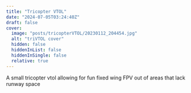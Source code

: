 ```yaml
---
title: "Tricopter VTOL"
date: "2024-07-05T03:24:40Z"
draft: false
cover:
  image: "posts/tricopterVTOL/20230112_204454.jpg"
  alt: "triVTOL cover"
  hidden: false
  hiddenInList: false
  hiddenInSingle: false
  relative: true
---
```


A small tricopter vtol allowing for fun fixed wing FPV out of areas that lack runway space

